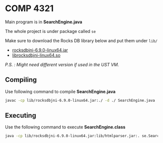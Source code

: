 # COMP 4321

Main program is in **SearchEngine.java**

The whole project is under package called `se`

Make sure to download the Rocks DB library below and put them under `lib/`
- [rocksdbjni-6.9.0-linux64.jar](https://hkustconnect-my.sharepoint.com/:u:/g/personal/raa_connect_ust_hk/EcRwjawFnE5BsU2P0FTtGtIB9OB_mRzh73n697i-Ztx6dA?e=QcxtUZ)
- [librocksdbjni-linux64.so](https://hkustconnect-my.sharepoint.com/:u:/g/personal/raa_connect_ust_hk/EVX7acboBvVOvWItvlHVQtQBkgPLWs4qVCIAaV_5Nzx94A?e=I70Q3K)

*P.S. : Might need different version if  used in the UST VM.*

## Compiling

Use following command to compile **SearchEngine.java**

```bash
javac -cp lib/rocksdbjni-6.9.0-linux64.jar:./ -d ./ SearchEngine.java
```

## Executing

Use the following command to execute **SearchEngine.class**

```bash
java -cp lib/rocksdbjni-6.9.0-linux64.jar:lib/htmlparser.jar:. se.SearchEngine
```
